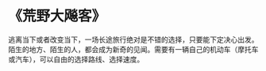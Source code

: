 # 《荒野大飚客》

逃离当下或者改变当下，一场长途旅行绝对是不错的选择，只要能下定决心出发。陌生的地方、陌生的人，都会成为新奇的见闻。需要有一辆自己的机动车（摩托车或汽车），可以自由的选择路线、选择速度。